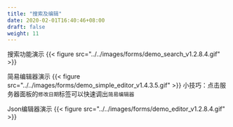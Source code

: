 ```yaml
---
title: "搜索及编辑"
date: 2020-02-01T16:40:46+08:00
draft: false
weight: 11
---
```


搜索功能演示
{{< figure src="../../images/forms/demo_search_v1.2.8.4.gif" >}}

简易编辑器演示
{{< figure src="../../images/forms/demo_simple_editor_v1.4.3.5.gif" >}}
小技巧：点击服务器面板的`修改日期`标签可以快速调出`简易编辑器`  

Json编辑器演示
{{< figure src="../../images/forms/demo_editor_v1.2.8.4.gif" >}}